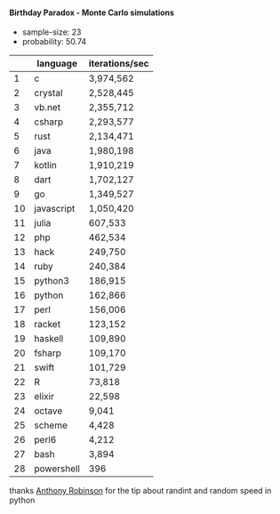 #### Birthday Paradox - Monte Carlo simulations

* sample-size: 23
* probability: 50.74

| | language | iterations/sec |
|--|--|--|
1|c|3,974,562
2|crystal|2,528,445
3|vb.net|2,355,712
4|csharp|2,293,577
5|rust|2,134,471
6|java|1,980,198
7|kotlin|1,910,219
8|dart|1,702,127
9|go|1,349,527
10|javascript|1,050,420
11|julia|607,533
12|php|462,534
13|hack|249,750
14|ruby|240,384
15|python3|186,915
16|python|162,866
17|perl|156,006
18|racket|123,152
19|haskell|109,890
20|fsharp|109,170
21|swift|101,729
22|R|73,818
23|elixir|22,598
24|octave|9,041
25|scheme|4,428
26|perl6|4,212
27|bash|3,894
28|powershell|396

thanks [Anthony Robinson](https://github.com/anthonycrobinson) for the tip about randint and random speed in python
